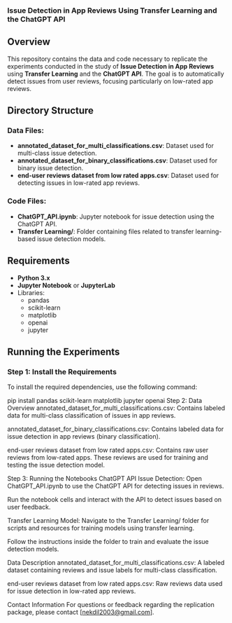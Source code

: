 ### Issue Detection in App Reviews Using Transfer Learning and the ChatGPT API

## Overview

This repository contains the data and code necessary to replicate the experiments conducted in the study of **Issue Detection in App Reviews** using **Transfer Learning** and the **ChatGPT API**. The goal is to automatically detect issues from user reviews, focusing particularly on low-rated app reviews.

## Directory Structure

### Data Files:
- **annotated_dataset_for_multi_classifications.csv**: Dataset used for multi-class issue detection.
- **annotated_dataset_for_binary_classifications.csv**: Dataset used for binary issue detection.
- **end-user reviews dataset from low rated apps.csv**: Dataset used for detecting issues in low-rated app reviews.

### Code Files:
- **ChatGPT_API.ipynb**: Jupyter notebook for issue detection using the ChatGPT API.
- **Transfer Learning/**: Folder containing files related to transfer learning-based issue detection models.

## Requirements

- **Python 3.x**
- **Jupyter Notebook** or **JupyterLab**
- Libraries:
  - pandas
  - scikit-learn
  - matplotlib
  - openai
  - jupyter

## Running the Experiments

### Step 1: Install the Requirements

To install the required dependencies, use the following command:

pip install pandas scikit-learn matplotlib jupyter openai
Step 2: Data Overview
annotated_dataset_for_multi_classifications.csv: Contains labeled data for multi-class classification of issues in app reviews.

annotated_dataset_for_binary_classifications.csv: Contains labeled data for issue detection in app reviews (binary classification).

end-user reviews dataset from low rated apps.csv: Contains raw user reviews from low-rated apps. These reviews are used for training and testing the issue detection model.

Step 3: Running the Notebooks
ChatGPT API Issue Detection:
Open ChatGPT_API.ipynb to use the ChatGPT API for detecting issues in reviews.

Run the notebook cells and interact with the API to detect issues based on user feedback.

Transfer Learning Model:
Navigate to the Transfer Learning/ folder for scripts and resources for training models using transfer learning.

Follow the instructions inside the folder to train and evaluate the issue detection models.

Data Description
annotated_dataset_for_multi_classifications.csv: A labeled dataset containing reviews and issue labels for multi-class classification.

end-user reviews dataset from low rated apps.csv: Raw reviews data used for issue detection in low-rated app reviews.

Contact Information
For questions or feedback regarding the replication package, please contact [nekdil2003@gmail.com].
